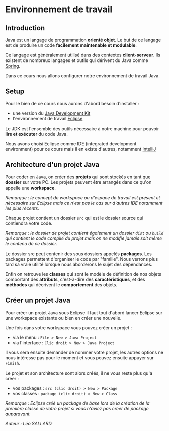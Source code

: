 # Environnement de travail

## Introduction

Java est un langage de programmation **orienté objet**. Le but de ce langage est de produire un code **facilement maintenable et modulable**.

Ce langage est généralement utilisé dans des contextes **client-serveur**. Ils existent de nombreux langages et outils qui dérivent du Java comme [Spring](https://spring.io/).

Dans ce cours nous allons configurer notre environnement de travail Java.

## Setup

Pour le bien de ce cours nous aurons d'abord besoin d'installer :

- une version du [Java Development Kit](https://www.oracle.com/java/technologies/javase-downloads.html)
- l'environnement de travail [Eclipse](https://www.eclipse.org/downloads/)

Le JDK est l'ensemble des outils nécessaire à notre machine pour pouvoir **lire et exécuter** du code Java.

Nous avons choisi Eclipse comme IDE (integrated development environment) pour ce cours mais il en existe d'autres, notamment [IntelliJ](https://www.jetbrains.com/fr-fr/idea/)

## Architecture d'un projet Java

Pour coder en Java, on créer des **projets** qui sont stockés en tant que **dossier** sur votre PC. Les projets peuvent être arrangés dans ce qu'on appelle une **workspace**.

_Remarque : le concept de workspace ou d'espace de travail est présent et nécessaire sur Eclipse mais ce n'est pas le cas sur d'autres IDE notamment les plus récents._

Chaque projet contient un dossier `src` qui est le dossier source qui contiendra votre code.

_Remarque : le dossier de projet contient également un dossier `dist` ou `build` qui contient le code compilé du projet mais on ne modifie jamais soit même le contenu de ce dossier._

Le dossier src peut contenir des sous dossiers appelés **packages**. Les packages permettent d'organiser le code par "famille". Nous verrons plus tard sa vraie utilité lorsque nous aborderons le sujet des dépendances.

Enfin on retrouve les **classes** qui sont le modèle de définition de nos objets comportant des **attributs**, c'est-à-dire des **caractéristiques**, et des **méthodes** qui décrivent le **comportement** des objets.

## Créer un projet Java

Pour créer un projet Java sous Eclipse il faut tout d'abord lancer Eclipse sur une workspace existante ou bien en créer une nouvelle.

Une fois dans votre workspace vous pouvez créer un projet :

- via le menu : `File > New > Java Project`
- via l'interface : `Clic droit > New > Java Project`

Il vous sera ensuite demander de nommer votre projet, les autres options ne nous intéresse pas pour le moment et vous pouvez ensuite appuyer sur `Finish`.

Le projet et son architecture sont alors créés, il ne vous reste plus qu'a créer :

- vos packages : `src (clic droit) > New > Package`
- vos classes : `package (clic droit) > New > Class`

_Remarque : Eclipse créé un package de base lors de la création de la première classe de votre projet si vous n'aviez pas créer de package auparavant._

_Auteur : Léo SALLARD._
